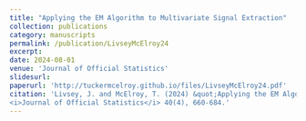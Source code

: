 ```yaml
---
title: "Applying the EM Algorithm to Multivariate Signal Extraction"
collection: publications
category: manuscripts
permalink: /publication/LivseyMcElroy24
excerpt: 
date: 2024-08-01
venue: 'Journal of Official Statistics'
slidesurl: 
paperurl: 'http://tuckermcelroy.github.io/files/LivseyMcElroy24.pdf'
citation: 'Livsey, J. and McElroy, T. (2024) &quot;Applying the EM Algorithm to Multivariate Signal Extraction.&quot; 
<i>Journal of Official Statistics</i> 40(4), 660-684.'
---
```

